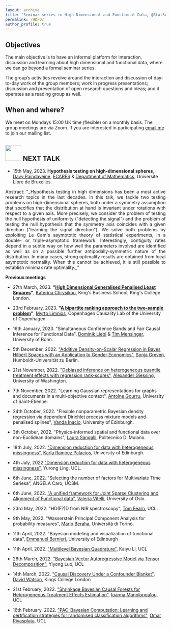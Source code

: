 ```yaml
---
layout: archive
title: "Seminar series in High Dimensional and Functional Data, @StatScience, UCL"
permalink: /HDFD/
author_profile: true
---
```


## **Objectives**

The main objective is to have an informal platform for interaction, discussion and learning about high dimensional and functional data, where we can go beyond a formal seminar series. 

The group’s activities revolve around the interaction and discussion of day-to-day work of the group members; work in progress presentations; discussion and presentation of open research questions and ideas; and it operates as a reading group as well.

## **When and where?**

We meet on Mondays 15:00 UK time (flexible) on a monthly basis. The group meetings are via Zoom. If you are interested in participating [email me](mailto:n.hernandez@ucl.ac.uk) to join our mailing list. 

## <img src="https://media.giphy.com/media/C4b6GwFKbYxK8/giphy.gif" width="50">  **NEXT TALK**  

  - 15th May, 2023. **Hypothesis testing on high-dimensional spheres**, [Davy Paindaveine](https://davy.paindaveine.web.ulb.be/), [ECARES](https://ecares.ulb.be/) & [Department of Mathematics](https://sciences.ulb.be/departement-mathematique), Université Libre de Bruxelles.

<p align="justify">
Abstract: "_Hypothesis testing in high dimensions has been a most active research topics in the last decades. In this talk, we tackle two testing problems on high-dimensional spheres, both under a symmetry assumption that specifies that the distribution at hand is invariant under rotations with respect to a given axis. More precisely, we consider the problem of testing the null hypothesis of uniformity ("detecting the signal") and the problem of testing the null hypothesis that the symmetry axis coincides with a given direction ("learning the signal direction"). We solve both problems by exploiting Le Cam's asymptotic theory of statistical experiments, in a double- or triple-asymptotic framework. Interestingly, contiguity rates depend in a subtle way on how well the parameters involved are identified as well as on a possible further antipodally-symmetric nature of the distribution. In many cases, strong optimality results are obtained from local asymptotic normality. When this cannot be achieved, it is still possible to establish minimax rate optimality._"
</p>

**Previous meetings**

- 27th March, 2023. **"[High Dimensional Generalised Penalised Least Squares](https://arxiv.org/abs/2207.07055)"**, [Katerina Chrysikou](https://www.katerinachrysikou.com/), King's Business School, King's College London.

- 23rd February, 2023. **"[A bipartite ranking approach to the two-sample problem](https://arxiv.org/abs/2302.03592)"**, [Myrto Limnios](https://myrtolimnios.github.io/), Copenhagen Causality Lab of the University of Copenhagen.

- 16th January, 2023. "Simultaneous Confidence Bands and Fair Causal Inference for Functional Data", [Dominik Liebl](https://www.dliebl.com/) & [Tim Mensinger](https://tmensinger.com/), University of Bonn.

- 5th December, 2022. ["Additive Density-on-Scalar Regression in Bayes Hilbert Spaces with an Application to Gender Economics"](https://arxiv.org/abs/2110.11771), [Sonja Greven](https://www.wiwi.hu-berlin.de/en/Professorships/vwl/statistik/team/grevenso), Humboldt-Universität zu Berlin.

- 21st November, 2022. ["Debiased inference on heterogeneous quantile treatment effects with regression rank-scores"](https://arxiv.org/abs/2102.01753), [Alexander Giessing](https://stat.uw.edu/about-us/people/alexander-giessing), University of Washington.

- 7th November, 2022. "Learning Gaussian representations for graphs and documents in a multi-objective context", [Antoine Gourru](http://antoinegourru.com/), University of Saint-Étienne.

- 24th October, 2022. "Flexible nonparametric Bayesian density regression via dependent Dirichlet process mixture models and penalised splines", [Vanda Inacio](https://www.maths.ed.ac.uk/school-of-mathematics/people/a-z?person=563), University of Edinburgh.

- 3th October, 2022. "Physics-informed spatial and functional data over non-Euclidean domains", [Laura Sangalli]([https://www.maths.ed.ac.uk/school-of-mathematics/people/a-z?person=675](http://www1.mate.polimi.it/~sangalli/)), Politecnico Di Mulano.

- 18th July, 2022. ["Dimension reduction for data with heterogeneous missingness"](https://arxiv.org/pdf/2211.00867.pdf), [Karla Ramirez Palacios](https://www.maths.ed.ac.uk/school-of-mathematics/people/a-z?person=675), University of Edinburgh.

- 4th July, 2022 ["Dimension reduction for data with heterogeneous missingness"](https://discovery.ucl.ac.uk/id/eprint/10135636/1/YurongLing-UAI2021-accepted.pdf), Yurong Ling, UCL.

- 6th June, 2022. "Selecting the number of factors for Multivariate Time Seriesa", ANGELA Caro, UC3M.

- 6th June, 2022. ["A unified framework for Joint Sparse Clustering and Alignment of Functional data"](https://arxiv.org/abs/1912.00687), [Valeria Vitelli](https://www.med.uio.no/imb/english/people/aca/valeriv/), University of Oslo.

- 23rd May, 2022. "HD(F?)D from NIR spectroscopy", [Tom Fearn](https://www.ucl.ac.uk/statistics/people/tomfearn), UCL.

- 9th May, 2022. "Wasserstein Principal Component Analysis for probability measures", [Mario Beraha](https://sites.google.com/view/marioberaha), Università di Torino.

- 11th April, 2022. "Bayesian modeling and visualization of functional data", [Emmanuel Bernieri](https://www.research.ed.ac.uk/en/persons/emmanuel-bernieri), University of Edinburgh

- 11th April, 2022. ["Multilevel Bayesian Quadrature"](https://arxiv.org/abs/2210.08329), Kaiyu Li, UCL

- 28th March, 2022. ["Bayesian Vector Autoregressive Model via Tensor Decomposition"](https://arxiv.org/abs/2211.01727), Yiyong Luo, UCL

- 14th March, 2022. ["Causal Discovery Under a Confounder Blanket"](https://proceedings.mlr.press/v180/watson22a/watson22a.pdf), [David Watson](https://www.kcl.ac.uk/people/david-watson), Kings College London

- 21st February, 2022. ["Shrinkage Bayesian Causal Forests for Heterogeneous Treatment Effects Estimation"]([/files/NH_CV.pdf](https://www.tandfonline.com/doi/full/10.1080/10618600.2022.2067549)), [Ioanna Manolopoulou](https://ioannamanolopoulou.github.io/), UCL

- 16th February, 2022. ["PAC-Bayesian Computation: Learning and certification strategies for randomised classification algorithms"](https://discovery.ucl.ac.uk/id/eprint/10145856/2/Rivasplata_10145856_Thesis.pdf), [Omar Rivasplata](https://www.homepages.ucl.ac.uk/~ucabriv/), UCL
